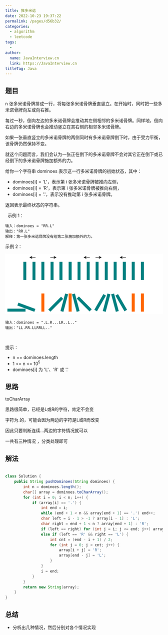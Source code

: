 ```yaml
---
title: 推多米诺
date: 2022-10-23 19:37:22
permalink: /pages/d56b32/
categories:
  - algorithm
  - leetcode
tags:
  - 
author: 
  name: JavaInterview.cn
  link: https://JavaInterview.cn
titleTag: Java
---
```



## 题目

n 张多米诺骨牌排成一行，将每张多米诺骨牌垂直竖立。在开始时，同时把一些多米诺骨牌向左或向右推。

每过一秒，倒向左边的多米诺骨牌会推动其左侧相邻的多米诺骨牌。同样地，倒向右边的多米诺骨牌也会推动竖立在其右侧的相邻多米诺骨牌。

如果一张垂直竖立的多米诺骨牌的两侧同时有多米诺骨牌倒下时，由于受力平衡， 该骨牌仍然保持不变。

就这个问题而言，我们会认为一张正在倒下的多米诺骨牌不会对其它正在倒下或已经倒下的多米诺骨牌施加额外的力。

给你一个字符串 dominoes 表示这一行多米诺骨牌的初始状态，其中：

- dominoes[i] = 'L'，表示第 i 张多米诺骨牌被推向左侧，
- dominoes[i] = 'R'，表示第 i 张多米诺骨牌被推向右侧，
- dominoes[i] = '.'，表示没有推动第 i 张多米诺骨牌。

返回表示最终状态的字符串。

 
示例 1：

    输入：dominoes = "RR.L"
    输出："RR.L"
    解释：第一张多米诺骨牌没有给第二张施加额外的力。
示例 2：

![](../../../media/pictures/leetcode/domino.png)

    输入：dominoes = ".L.R...LR..L.."
    输出："LL.RR.LLRRLL.."
 

提示：

- n == dominoes.length
- 1 <= n <= 10<sup>5</sup>
- dominoes[i] 为 'L'、'R' 或 '.'


## 思路

toCharArray


思路很简单，已经是L或R的字符，肯定不会变

字符为.的，可能会因为两边的字符是L或R而改变

因此只要判断连续...两边的字符情况就可以

一共有三种情况 ，分类处理即可


## 解法
```java

class Solution {
    public String pushDominoes(String dominoes) {
        int n = dominoes.length();
        char[] array = dominoes.toCharArray();
        for (int i = 0; i < n; i++) {
            if (array[i] == '.') {
                int end = i;
                while (end + 1 < n && array[end + 1] == '.') end++;
                char left = i - 1 > -1 ? array[i - 1] : 'L';
                char right = end + 1 < n ? array[end + 1] : 'R';
                if (left == right) for (int j = i; j <= end; j++) array[j] = left;
                else if (left == 'R' && right == 'L') {
                    int cnt = (end - i + 1) / 2;
                    for (int j = 0; j < cnt; j++) {
                        array[i + j] = 'R';
                        array[end - j] = 'L';
                    }
                }
                i = end;
            }
        }
        return new String(array);
    }
}
```

## 总结

- 分析出几种情况，然后分别对各个情况实现 
